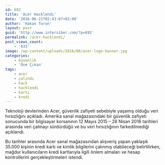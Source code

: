 ```yaml
---
id: 692
title: 'Acer Hacklendi'
date: '2016-06-21T02:43:07+03:00'
author: 'Hakan Torun'
layout: post
guid: 'http://www.intersiber.com/?p=692'
permalink: /acer-hacklendi/
post_views_count:
    - '633'
image: /wp-content/uploads/2016/06/acer-logo-banner.jpg
categories:
    - Güvenlik
    - 'Öne Çıkan'
tags:
    - acer
    - çalındı
    - hack
    - hacklendi
    - kartı
    - kredi
---
```


Teknoloji devlerinden Acer, güvenlik zafiyeti sebebiyle yaşamış olduğu veri hırsızlığını açıkladı. Amerika sanal mağazasındaki bir güvenlik zafiyeti sonucunda bir bilgisayar korsanının 12 Mayıs 2015 – 28 Nisan 2016 tarihleri arasında veri çalmayı sürdürdüğü ve bu veri hırsızlığının farkedilmediği açıklandı.

Bu tarihler arasında Acer sanal mağazasından alışveriş yapan yaklaşık 35.000 kişinin kredi kartı ve kimlik bilgilerini çalınmış olabileceği belirtilirken, mağdur kullanıcıların kredi kartlarıyla ilgili önlem almaları ve hesap kontrollerini gerçekleştirmeleri istendi.